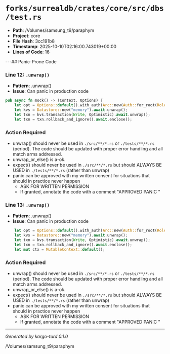 # `forks/surrealdb/crates/core/src/dbs/test.rs`

- **Path**: /Volumes/samsung_t9/paraphym
- **Project**: core
- **File Hash**: 3cc191b8  
- **Timestamp**: 2025-10-10T02:16:00.743019+00:00  
- **Lines of Code**: 16

---## Panic-Prone Code


### Line 12: `.unwrap()`

- **Pattern**: .unwrap()
- **Issue**: Can panic in production code

```rust
pub async fn mock() -> (Context, Options) {
	let opt = Options::default().with_auth(Arc::new(Auth::for_root(Role::Owner)));
	let kvs = Datastore::new("memory").await.unwrap();
	let txn = kvs.transaction(Write, Optimistic).await.unwrap();
	let txn = txn.rollback_and_ignore().await.enclose();
```

### Action Required

- unwrap() should never be used in `./src/**/*.rs` or `./tests/**/*.rs` (period). The code should be updated with proper error handling and all match arms addressed.
- unwrap_or_else() is a-ok. 
- expect() should never be used in `./src/**/*.rs` but should ALWAYS BE USED in `./tests/**/*.rs` (rather than unwrap)
- panic can be approved with my written consent for situations that should in practice never happen  
  - ASK FOR WRITTEN PERMISSION
  - If granted, annotate the code with a comment "APPROVED PANIC "


### Line 13: `.unwrap()`

- **Pattern**: .unwrap()
- **Issue**: Can panic in production code

```rust
	let opt = Options::default().with_auth(Arc::new(Auth::for_root(Role::Owner)));
	let kvs = Datastore::new("memory").await.unwrap();
	let txn = kvs.transaction(Write, Optimistic).await.unwrap();
	let txn = txn.rollback_and_ignore().await.enclose();
	let mut ctx = MutableContext::default();
```

### Action Required

- unwrap() should never be used in `./src/**/*.rs` or `./tests/**/*.rs` (period). The code should be updated with proper error handling and all match arms addressed.
- unwrap_or_else() is a-ok. 
- expect() should never be used in `./src/**/*.rs` but should ALWAYS BE USED in `./tests/**/*.rs` (rather than unwrap)
- panic can be approved with my written consent for situations that should in practice never happen  
  - ASK FOR WRITTEN PERMISSION
  - If granted, annotate the code with a comment "APPROVED PANIC "

---

*Generated by kargo-turd 0.1.0*

/Volumes/samsung_t9/paraphym